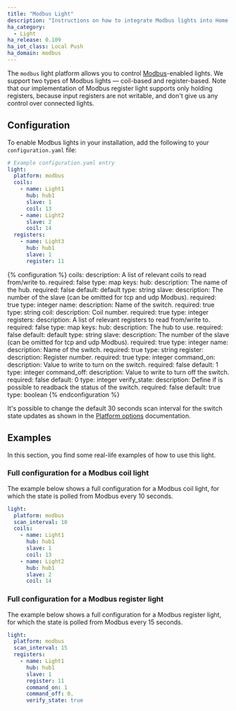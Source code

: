 ```yaml
---
title: "Modbus Light"
description: "Instructions on how to integrate Modbus lights into Home Assistant."
ha_category:
  - Light
ha_release: 0.109
ha_iot_class: Local Push
ha_domain: modbus
---
```


The `modbus` light platform allows you to control [Modbus](http://www.modbus.org/)-enabled lights. We support two types of Modbus lights — coil-based and register-based. Note that our implementation of Modbus register light supports only holding registers, because input registers are not writable, and don't give us any control over connected lights.

## Configuration

To enable Modbus lights in your installation, add the following to your `configuration.yaml` file:

```yaml
# Example configuration.yaml entry
light:
  platform: modbus
  coils:
    - name: Light1
      hub: hub1
      slave: 1
      coil: 13
    - name: Light2
      slave: 2
      coil: 14
  registers:
    - name: Light3
      hub: hub1
      slave: 1
      register: 11
```

{% configuration %}
coils:
  description: A list of relevant coils to read from/write to.
  required: false
  type: map
  keys:
    hub:
      description: The name of the hub.
      required: false
      default: default
      type: string
    slave:
      description: The number of the slave (can be omitted for tcp and udp Modbus).
      required: true
      type: integer
    name:
      description: Name of the switch.
      required: true
      type: string
    coil:
      description: Coil number.
      required: true
      type: integer
registers:
  description: A list of relevant registers to read from/write to.
  required: false
  type: map
  keys:
    hub:
      description: The hub to use.
      required: false
      default: default
      type: string
    slave:
      description: The number of the slave (can be omitted for tcp and udp Modbus).
      required: true
      type: integer
    name:
      description: Name of the switch.
      required: true
      type: string
    register:
      description: Register number.
      required: true
      type: integer
    command_on:
      description: Value to write to turn on the switch.
      required: false
      default: 1
      type: integer
    command_off:
      description: Value to write to turn off the switch.
      required: false
      default: 0
      type: integer
    verify_state:
      description: Define if is possible to readback the status of the switch.
      required: false
      default: true
      type: boolean
{% endconfiguration %}

It's possible to change the default 30 seconds scan interval for the switch state updates as shown in the [Platform options](/docs/configuration/platform_options/#scan-interval) documentation.

## Examples

In this section, you find some real-life examples of how to use this light.

### Full configuration for a Modbus coil light

The example below shows a full configuration for a Modbus coil light, for which the state is polled from Modbus every 10 seconds.

```yaml
light:
  platform: modbus
  scan_interval: 10
  coils:
    - name: Light1
      hub: hub1
      slave: 1
      coil: 13
    - name: Light2
      hub: hub1
      slave: 2
      coil: 14
```

### Full configuration for a Modbus register light

The example below shows a full configuration for a Modbus register light, for which the state is polled from Modbus every 15 seconds.

```yaml
light:
  platform: modbus
  scan_interval: 15
  registers:
    - name: Light1
      hub: hub1
      slave: 1
      register: 11
      command_on: 1
      command_off: 0,
      verify_state: true
```